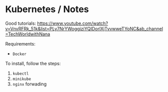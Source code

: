 # Kubernetes / Notes

Good tutorials:
https://www.youtube.com/watch?v=VnvRFRk_51k&list=PLy7NrYWoggjziYQIDorlXjTvvwweTYoNC&ab_channel=TechWorldwithNana

Requirements:
- `Docker`

To install, follow the steps:
1. `kubectl`
2. `minikube`
3. `nginx` forwading
